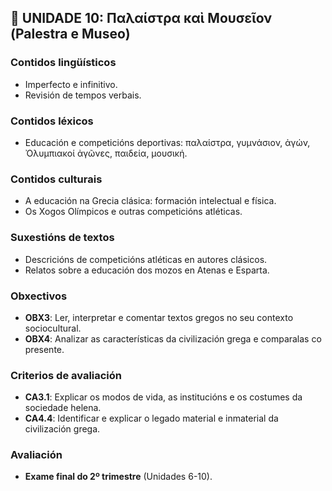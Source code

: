 ## **🔹 UNIDADE 10: Παλαίστρα καὶ Μουσεῖον (Palestra e Museo)**  

### **Contidos lingüísticos**  
- Imperfecto e infinitivo.  
- Revisión de tempos verbais.  

### **Contidos léxicos**  
- Educación e competicións deportivas: παλαίστρα, γυμνάσιον, ἀγών, Ὀλυμπιακοί ἀγῶνες, παιδεία, μουσική.  

### **Contidos culturais**  
- A educación na Grecia clásica: formación intelectual e física.  
- Os Xogos Olímpicos e outras competicións atléticas.  

### **Suxestións de textos**  
- Descricións de competicións atléticas en autores clásicos.  
- Relatos sobre a educación dos mozos en Atenas e Esparta.  

### **Obxectivos**  
- **OBX3**: Ler, interpretar e comentar textos gregos no seu contexto sociocultural.  
- **OBX4**: Analizar as características da civilización grega e comparalas co presente.  

### **Criterios de avaliación**  
- **CA3.1**: Explicar os modos de vida, as institucións e os costumes da sociedade helena.  
- **CA4.4**: Identificar e explicar o legado material e inmaterial da civilización grega.  

### **Avaliación**  
- **Exame final do 2º trimestre** (Unidades 6-10).  
